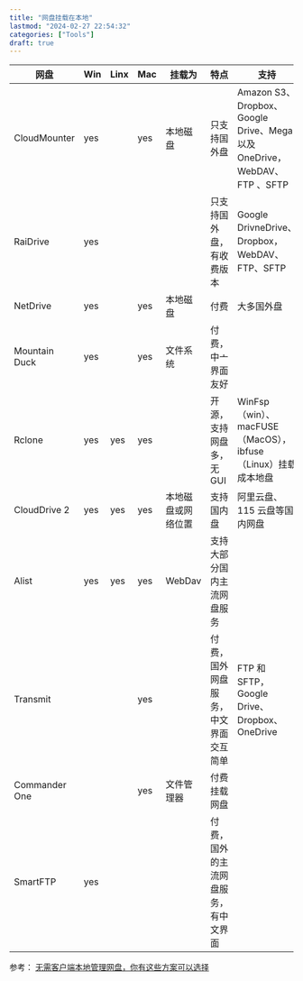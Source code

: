 ```yaml
---
title: "网盘挂载在本地"
lastmod: "2024-02-27 22:54:32"
categories: ["Tools"]
draft: true
---
```


| 网盘          | Win | Linx | Mac | 挂载为    | 特点               | 支持                                                              |
|-------------|-----|------|-----|--------|------------------|-----------------------------------------------------------------|
| CloudMounter  | yes |      | yes | 本地磁盘  | 只支持国外盘       | Amazon S3、Dropbox、Google Drive、Mega 以及 OneDrive， WebDAV、FTP 、SFTP |
| RaiDrive      | yes |      |     |           | 只支持国外盘，有收费版本 | Google DrivneDrive、Dropbox，WebDAV、FTP、SFTP                    |
| NetDrive      | yes |      | yes | 本地磁盘  | 付费               | 大多国外盘                                                        |
| Mountain Duck | yes |      | yes | 文件系统  | 付费，中亠界面友好 |                                                                   |
| Rclone        | yes | yes  | yes |           | 开源，支持网盘多，无 GUI | WinFsp （win）、macFUSE（MacOS），ibfuse（Linux）挂载成本地盘     |
| CloudDrive 2  | yes | yes  | yes | 本地磁盘或网络位置 | 支持国内盘         | 阿里云盘、115 云盘等国内网盘                                      |
| Alist         | yes | yes  | yes | WebDav    | 支持大部分国内主流网盘服务 |                                                                   |
| Transmit      |     |      | yes |           | 付费，国外网盘服务，中文界面交互简单 | FTP 和 SFTP， Google Drive、Dropbox、OneDrive                     |
| Commander One |     |      | yes | 文件管理器 | 付费挂载网盘       |                                                                   |
| SmartFTP      | yes |      |     |           | 付费，国外的主流网盘服务，有中文界面 |                                                                   |

参考： [无需客户端本地管理网盘，你有这些方案可以选择](https://sspai.com/post/79131#!)
